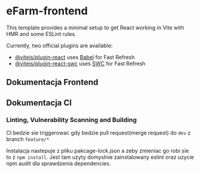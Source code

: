 # eFarm-frontend

This template provides a minimal setup to get React working in Vite with HMR and some ESLint rules.

Currently, two official plugins are available:

- [@vitejs/plugin-react](https://github.com/vitejs/vite-plugin-react/blob/main/packages/plugin-react/README.md) uses [Babel](https://babeljs.io/) for Fast Refresh
- [@vitejs/plugin-react-swc](https://github.com/vitejs/vite-plugin-react-swc) uses [SWC](https://swc.rs/) for Fast Refresh

## Dokumentacja Frontend

## Dokumentacja CI

### Linting, Vulnerability Scanning and Building

CI bedzie sie triggerowac gdy bedzie pull request(merge request) do `dev` z branch `feature/*`

Instalacja nastepuje z pliku pakcage-lock.json a zeby zmieniac go robi sie to z `npm install`.
Jest tam uzyty domyslnie zainstalowany eslint oraz uzycie npm audit dla sprawdzenia dependencies.

